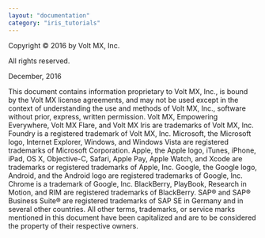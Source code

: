```yaml
---
layout: "documentation"
category: "iris_tutorials"
---
```

                   

Copyright © 2016 by Volt MX, Inc.

All rights reserved.

December, 2016

This document contains information proprietary to Volt MX, Inc., is bound by the Volt MX license agreements, and may not be used except in the context of understanding the use and methods of Volt MX, Inc., software without prior, express, written permission. Volt MX, Empowering Everywhere, Volt MX Flare, and Volt MX Iris are trademarks of Volt MX, Inc. Foundry is a registered trademark of Volt MX, Inc. Microsoft, the Microsoft logo, Internet Explorer, Windows, and Windows Vista are registered trademarks of Microsoft Corporation. Apple, the Apple logo, iTunes, iPhone, iPad, OS X, Objective-C, Safari, Apple Pay, Apple Watch, and Xcode are trademarks or registered trademarks of Apple, Inc. Google, the Google logo, Android, and the Android logo are registered trademarks of Google, Inc. Chrome is a trademark of Google, Inc. BlackBerry, PlayBook, Research in Motion, and RIM are registered trademarks of BlackBerry. SAP® and SAP® Business Suite® are registered trademarks of SAP SE in Germany and in several other countries. All other terms, trademarks, or service marks mentioned in this document have been capitalized and are to be considered the property of their respective owners.
